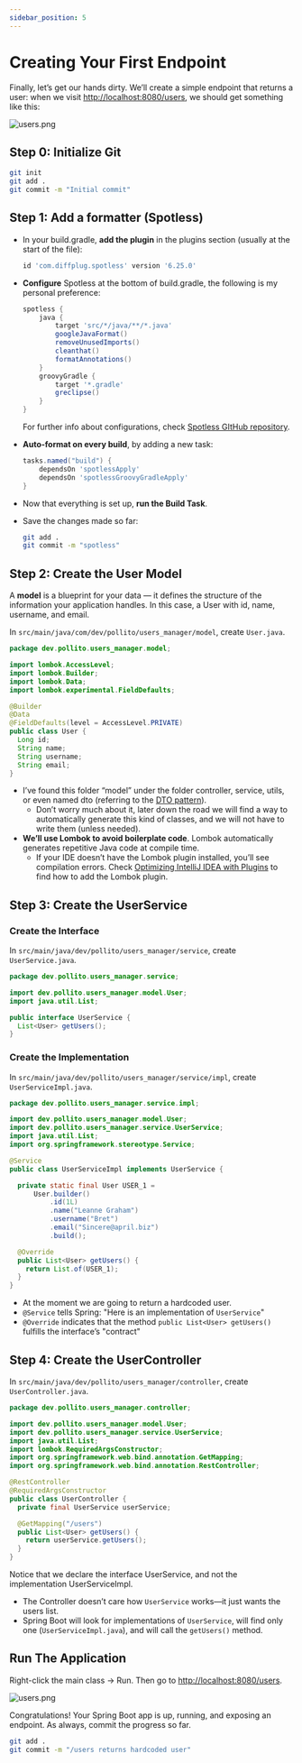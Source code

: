 ```yaml
---
sidebar_position: 5
---
```


# Creating Your First Endpoint

Finally, let’s get our hands dirty. We’ll create a simple endpoint that returns a user: when we visit [http://localhost:8080/users](http://localhost:8080/users), we should get something like this:

![users.png](img/users.png)

## Step 0: Initialize Git

```bash
git init
git add .
git commit -m "Initial commit"
```

## Step 1: Add a formatter (Spotless)

* In your build.gradle, **add the plugin** in the plugins section (usually at the start of the file):

    ```gradle
    id 'com.diffplug.spotless' version '6.25.0'
    ```

* **Configure** Spotless at the bottom of build.gradle, the following is my personal preference:

    ```gradle
    spotless {
        java {
            target 'src/*/java/**/*.java'
            googleJavaFormat()
            removeUnusedImports()
            cleanthat()
            formatAnnotations()
        }
        groovyGradle {
            target '*.gradle'
            greclipse()
        }
    }
    ```
  For further info about configurations, check [Spotless GItHub repository](https://github.com/diffplug/spotless).

* **Auto-format on every build**, by adding a new task:

    ```gradle
    tasks.named("build") {
        dependsOn 'spotlessApply'
        dependsOn 'spotlessGroovyGradleApply'
    }
    ```

* Now that everything is set up, **run the Build Task**.
* Save the changes made so far:

    ```bash
    git add .
    git commit -m "spotless"
    ```

## Step 2: Create the User Model

A **model** is a blueprint for your data — it defines the structure of the information your application handles. In this case, a User with id, name, username, and email.

In `src/main/java/com/dev/pollito/users_manager/model`, create `User.java`.

```java
package dev.pollito.users_manager.model;

import lombok.AccessLevel;
import lombok.Builder;
import lombok.Data;
import lombok.experimental.FieldDefaults;

@Builder
@Data
@FieldDefaults(level = AccessLevel.PRIVATE)
public class User {
  Long id;
  String name;
  String username;
  String email;
}
```

* I’ve found this folder “model” under the folder controller, service, utils, or even named dto (referring to the [DTO pattern](https://www.baeldung.com/java-dto-pattern)).
  * Don’t worry much about it, later down the road we will find a way to automatically generate this kind of classes, and we will not have to write them (unless needed).
* **We’ll use Lombok to avoid boilerplate code**. Lombok automatically generates repetitive Java code at compile time.
  * If your IDE doesn’t have the Lombok plugin installed, you’ll see compilation errors. Check [Optimizing IntelliJ IDEA with Plugins](/lets-create-a-spring-boot-project/lets-talk-about-ides#optimizing-intellij-idea-with-plugins) to find how to add the Lombok plugin.

## Step 3: Create the UserService

### Create the Interface

In `src/main/java/dev/pollito/users_manager/service`, create `UserService.java`.

```java
package dev.pollito.users_manager.service;

import dev.pollito.users_manager.model.User;
import java.util.List;

public interface UserService {
  List<User> getUsers();
}
```

### Create the Implementation

In `src/main/java/dev/pollito/users_manager/service/impl`, create `UserServiceImpl.java`.

```java
package dev.pollito.users_manager.service.impl;

import dev.pollito.users_manager.model.User;
import dev.pollito.users_manager.service.UserService;
import java.util.List;
import org.springframework.stereotype.Service;

@Service
public class UserServiceImpl implements UserService {

  private static final User USER_1 =
      User.builder()
          .id(1L)
          .name("Leanne Graham")
          .username("Bret")
          .email("Sincere@april.biz")
          .build();

  @Override
  public List<User> getUsers() {
    return List.of(USER_1);
  }
}
```

* At the moment we are going to return a hardcoded user.
* `@Service` tells Spring: "Here is an implementation of `UserService`"
* `@Override` indicates that the method `public List<User> getUsers()` fulfills the interface’s "contract"

## Step 4: Create the UserController

In `src/main/java/dev/pollito/users_manager/controller`, create `UserController.java`.

```java
package dev.pollito.users_manager.controller;

import dev.pollito.users_manager.model.User;
import dev.pollito.users_manager.service.UserService;
import java.util.List;
import lombok.RequiredArgsConstructor;
import org.springframework.web.bind.annotation.GetMapping;
import org.springframework.web.bind.annotation.RestController;

@RestController
@RequiredArgsConstructor
public class UserController {
  private final UserService userService;

  @GetMapping("/users")
  public List<User> getUsers() {
    return userService.getUsers();
  }
}
```

Notice that we declare the interface UserService, and not the implementation UserServiceImpl.

* The Controller doesn’t care how `UserService` works—it just wants the users list.
* Spring Boot will look for implementations of `UserService`, will find only one (`UserServiceImpl.java`), and will call the `getUsers()` method.

## Run The Application

Right-click the main class → Run. Then go to [http://localhost:8080/users](http://localhost:8080/users).

![users.png](img/users.png)

Congratulations! Your Spring Boot app is up, running, and exposing an endpoint. As always, commit the progress so far.

```bash
git add .
git commit -m "/users returns hardcoded user"
```